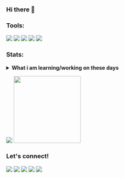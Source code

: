 ### Hi there 👋

### Tools:
<p>
    <img src="https://img.shields.io/badge/OS-MacOS-blue?&logo=apple" />
    <img src="https://img.shields.io/badge/Code-Swift-blue?&logo=swift" />
    <img src="https://img.shields.io/badge/IDE-Xcode-blue?&logo=xcode" />
    <img src="https://img.shields.io/badge/Text%20Editor-Visual%20Studio%20Code-blue?&logo=visual%20studio%20code&logoColor=blue" />
    <img src="https://gpvc.arturio.dev/Ridhofarr24" />
</p>

### Stats:
<details>
 <summary><strong>What i am learning/working on these days</strong></summary>
    - 🔭 I’m currently working on Follow a Lecture </br>
    - 🌱 I’m currently learning Flutter and UIKit </br>
    - 👯 I’m looking to collaborate on Automation Project, Mobile Apps. </br>
    - 🤔 I’m looking for help with master of programming. hehe </br>
    - 💬 Ask me about anything.</br>
    - 📫 How to reach me: <a href="exvoralamia@gmail.com">Email me!</a>  </br>
    - 😄 Pronouns: He/Him </br>
    - ⚡ Fun fact: ... </br>
</details>
<p>
    <img src="https://github-readme-stats.vercel.app/api?username=Ridhofarr24&hide=contribs,prs&show_icons=true&hide_border=true&title_color=000" />
    <img src="https://github-readme-stats.vercel.app/api/top-langs/?username=Ridhofarr24&layout=compact" height=180 />
</p>

### Let's connect!
<p>
    <a href="https://Ridhofarr24.id" target="blank"><img src="https://img.shields.io/badge/Website-https://Ridhofarr24.com-green?" /></a>
    <a href="https://linkedin.bagusfe.com" target="blank"><img src="https://img.shields.io/badge/Ridhofarr24-30302f?style=flat&logo=linkedin" /></a>
    <a href="https://medium.com/@bagusfe" target="blank"><img src="https://img.shields.io/badge/Ridhofarr24-30302f?style=flat&logo=medium" /></a>
    <a href="https://tw.Ridhofarr24.com" target="blank"><img src="https://img.shields.io/badge/@Ridhofarr24_-30302f?style=flat&logo=twitter" /></a>
    <a href="https://www.paypal.me/gewdfe" target="blank"><img src="https://ionicabizau.github.io/badges/paypal.svg" /></a>
</p>
<!--
**Ridhofarr24/Ridhofarr24** is a ✨ _special_ ✨ repository because its `README.md` (this file) appears on your GitHub profile.

Here are some ideas to get you started:

- 🔭 I’m currently working on ...
- 🌱 I’m currently learning ...
- 👯 I’m looking to collaborate on ...
- 🤔 I’m looking for help with ...
- 💬 Ask me about ...
- 📫 How to reach me: ...
- 😄 Pronouns: ...
- ⚡ Fun fact: ...
-->
